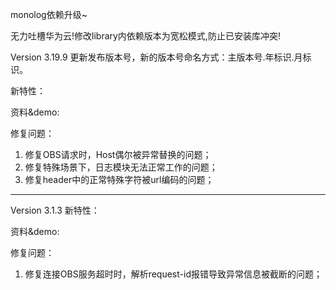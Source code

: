 monolog依赖升级~

无力吐槽华为云!修改library内依赖版本为宽松模式,防止已安装库冲突!

Version 3.19.9
更新发布版本号，新的版本号命名方式：主版本号.年标识.月标识。

新特性：

资料&demo:

修复问题：
1. 修复OBS请求时，Host偶尔被异常替换的问题；
2. 修复特殊场景下，日志模块无法正常工作的问题；
3. 修复header中的正常特殊字符被url编码的问题；

-------------------------------------------------------------------------------------------------

Version 3.1.3
新特性：

资料&demo:

修复问题：
1. 修复连接OBS服务超时时，解析request-id报错导致异常信息被截断的问题；

